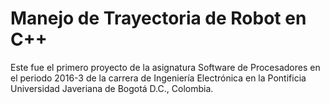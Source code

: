 # Manejo de Trayectoria de Robot en C++
Este fue el primero proyecto de la asignatura Software de Procesadores en el periodo 2016-3 de la carrera de Ingeniería Electrónica en la Pontificia Universidad Javeriana de Bogotá D.C., Colombia.
